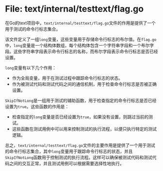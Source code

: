# File: text/internal/testtext/flag.go

在Go的text项目中，`text/internal/testtext/flag.go`文件的作用是提供了一个用于测试的命令行标志集合。

该文件定义了一组`long`变量，这些变量用于存储命令行标志的布尔值。在`flag.go`中，`long`变量是一个结构体数组，每个结构体包含一个字符串字段和一个布尔字段。这些字符串字段表示命令行标志的名称，而布尔字段表示命令行标志是否已经设置。

`long`变量有以下几个作用：
- 作为全局变量，用于在测试过程中跟踪命令行标志的状态。
- 作为被测试代码和测试代码之间的通信机制，用于检查命令行标志是否被正确设置。

`SkipIfNotLong`是一组用于测试的辅助函数，用于检查指定的命令行标志是否已经设置为`true`。这些函数的作用是：
- 检查指定的`long`变量是否已经设置为`true`，如果没有设置，则跳过当前的测试。
- 这些函数在测试用例中可以用来控制测试的执行流程，以便只执行特定的测试逻辑。

总之，`text/internal/testtext/flag.go`文件的主要作用是提供了一个用于测试的命令行标志集合，其中`long`变量用于跟踪命令行标志的状态，并且`SkipIfNotLong`函数用于控制测试的执行流程。这样可以确保被测试代码和测试代码之间的交互正常，并且测试用例可以根据需要选择性地执行。

